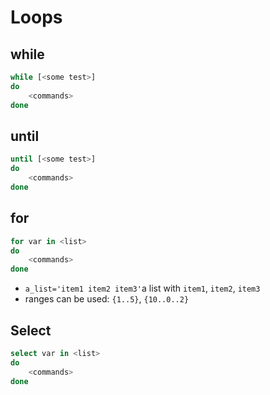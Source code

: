 # Loops

## while

```bash
while [<some test>]
do
	<commands>
done
```

## until

```bash
until [<some test>]
do
	<commands>
done
```

## for

```bash
for var in <list>
do
	<commands>
done
```

- `a_list='item1 item2 item3'`a list with `item1`, `item2`, `item3`
- ranges can be used: `{1..5}`, `{10..0..2}`

## Select

```bash
select var in <list>
do
	<commands>
done
```


